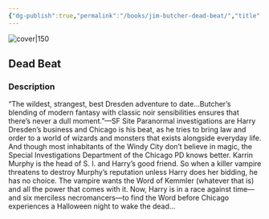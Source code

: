 ```yaml
---
{"dg-publish":true,"permalink":"/books/jim-butcher-dead-beat/","title":"\"Dead Beat\"","tags":["Fantasy"]}
---
```




![cover|150](http://books.google.com/books/content?id=kJJdRiEVHxYC&printsec=frontcover&img=1&zoom=1&edge=curl&source=gbs_api)

## Dead Beat

### Description

“The wildest, strangest, best Dresden adventure to date...Butcher’s blending of modern fantasy with classic noir sensibilities ensures that there’s never a dull moment.”—SF Site Paranormal investigations are Harry Dresden’s business and Chicago is his beat, as he tries to bring law and order to a world of wizards and monsters that exists alongside everyday life. And though most inhabitants of the Windy City don’t believe in magic, the Special Investigations Department of the Chicago PD knows better. Karrin Murphy is the head of S. I. and Harry’s good friend. So when a killer vampire threatens to destroy Murphy’s reputation unless Harry does her bidding, he has no choice. The vampire wants the Word of Kemmler (whatever that is) and all the power that comes with it. Now, Harry is in a race against time—and six merciless necromancers—to find the Word before Chicago experiences a Halloween night to wake the dead...
```